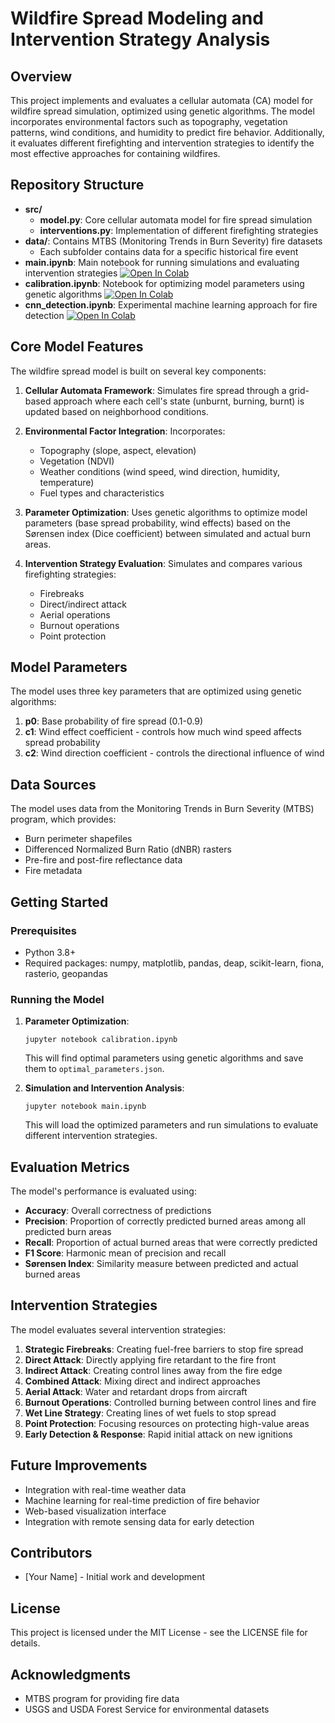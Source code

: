 # Wildfire Spread Modeling and Intervention Strategy Analysis

## Overview

This project implements and evaluates a cellular automata (CA) model for wildfire spread simulation, optimized using genetic algorithms. The model incorporates environmental factors such as topography, vegetation patterns, wind conditions, and humidity to predict fire behavior. Additionally, it evaluates different firefighting and intervention strategies to identify the most effective approaches for containing wildfires.

## Repository Structure

- **src/**
  - **model.py**: Core cellular automata model for fire spread simulation
  - **interventions.py**: Implementation of different firefighting strategies
- **data/**: Contains MTBS (Monitoring Trends in Burn Severity) fire datasets
  - Each subfolder contains data for a specific historical fire event
- **main.ipynb**: Main notebook for running simulations and evaluating intervention strategies [![Open In Colab](https://colab.research.google.com/assets/colab-badge.svg)](https://colab.research.google.com/github/Coeze/MX4553_Modelling_Theory_Project/blob/main/main.ipynb)
- **calibration.ipynb**: Notebook for optimizing model parameters using genetic algorithms [![Open In Colab](https://colab.research.google.com/assets/colab-badge.svg)](https://colab.research.google.com/github/Coeze/MX4553_Modelling_Theory_Project/blob/main/calibration.ipynb)
- **cnn_detection.ipynb**: Experimental machine learning approach for fire detection [![Open In Colab](https://colab.research.google.com/assets/colab-badge.svg)](https://colab.research.google.com/github/Coeze/MX4553_Modelling_Theory_Project/blob/main/cnn_detection.ipynb)


## Core Model Features

The wildfire spread model is built on several key components:

1. **Cellular Automata Framework**: Simulates fire spread through a grid-based approach where each cell's state (unburnt, burning, burnt) is updated based on neighborhood conditions.

2. **Environmental Factor Integration**: Incorporates:
   - Topography (slope, aspect, elevation)
   - Vegetation (NDVI)
   - Weather conditions (wind speed, wind direction, humidity, temperature)
   - Fuel types and characteristics

3. **Parameter Optimization**: Uses genetic algorithms to optimize model parameters (base spread probability, wind effects) based on the Sørensen index (Dice coefficient) between simulated and actual burn areas.

4. **Intervention Strategy Evaluation**: Simulates and compares various firefighting strategies:
   - Firebreaks
   - Direct/indirect attack
   - Aerial operations
   - Burnout operations
   - Point protection

## Model Parameters

The model uses three key parameters that are optimized using genetic algorithms:

1. **p0**: Base probability of fire spread (0.1-0.9)
2. **c1**: Wind effect coefficient - controls how much wind speed affects spread probability
3. **c2**: Wind direction coefficient - controls the directional influence of wind

## Data Sources

The model uses data from the Monitoring Trends in Burn Severity (MTBS) program, which provides:
- Burn perimeter shapefiles
- Differenced Normalized Burn Ratio (dNBR) rasters
- Pre-fire and post-fire reflectance data
- Fire metadata

## Getting Started

### Prerequisites

- Python 3.8+
- Required packages: numpy, matplotlib, pandas, deap, scikit-learn, fiona, rasterio, geopandas

### Running the Model

1. **Parameter Optimization**:
   ```
   jupyter notebook calibration.ipynb
   ```
   This will find optimal parameters using genetic algorithms and save them to `optimal_parameters.json`.

2. **Simulation and Intervention Analysis**:
   ```
   jupyter notebook main.ipynb
   ```
   This will load the optimized parameters and run simulations to evaluate different intervention strategies.

## Evaluation Metrics

The model's performance is evaluated using:
- **Accuracy**: Overall correctness of predictions
- **Precision**: Proportion of correctly predicted burned areas among all predicted burn areas
- **Recall**: Proportion of actual burned areas that were correctly predicted
- **F1 Score**: Harmonic mean of precision and recall
- **Sørensen Index**: Similarity measure between predicted and actual burned areas

## Intervention Strategies

The model evaluates several intervention strategies:

1. **Strategic Firebreaks**: Creating fuel-free barriers to stop fire spread
2. **Direct Attack**: Directly applying fire retardant to the fire front
3. **Indirect Attack**: Creating control lines away from the fire edge
4. **Combined Attack**: Mixing direct and indirect approaches
5. **Aerial Attack**: Water and retardant drops from aircraft
6. **Burnout Operations**: Controlled burning between control lines and fire
7. **Wet Line Strategy**: Creating lines of wet fuels to stop spread
8. **Point Protection**: Focusing resources on protecting high-value areas
9. **Early Detection & Response**: Rapid initial attack on new ignitions

## Future Improvements

- Integration with real-time weather data
- Machine learning for real-time prediction of fire behavior
- Web-based visualization interface
- Integration with remote sensing data for early detection

## Contributors

- [Your Name] - Initial work and development

## License

This project is licensed under the MIT License - see the LICENSE file for details.

## Acknowledgments

- MTBS program for providing fire data
- USGS and USDA Forest Service for environmental datasets
